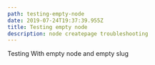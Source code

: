 ```yaml
---
path: testing-empty-node
date: 2019-07-24T19:37:39.955Z
title: Testing empty node
description: node createpage troubleshooting
---
```

Testing With empty node and empty slug
